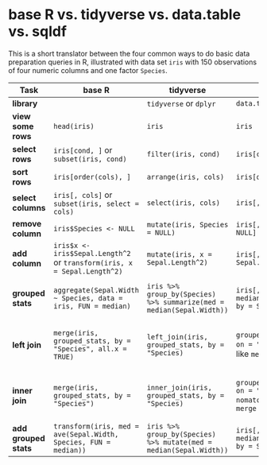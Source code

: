 # base R vs. tidyverse vs. data.table vs. sqldf

This is a short translator between the four common ways to do basic data preparation queries in R, illustrated with data set `iris` with 150 observations of four numeric columns and one factor `Species`.

|Task   | base R  | tidyverse  |  data.table | sqldf  | 
|-|-|-|-|-|
|**library**||`tidyverse` or `dplyr`|`data.table`|`sqldf`|
|**view some rows**   |`head(iris)`   | `iris` | `iris` | `sqldf("select * from iris limit 6")`  |
|**select rows**|`iris[cond, ]` or `subset(iris, cond)`|`filter(iris, cond)`|`iris[cond]`|`sqldf("select * from iris where cond)`|
|**sort rows** | `iris[order(cols), ]`  |  `arrange(iris, cols)` | `iris[order(cols)]`  | `sqldf("select * from iris order by cols")`  |
|**select columns**   | `iris[, cols]` or `subset(iris, select = cols)` | `select(iris, cols)`  | `iris[, cols]`  |  `sqldf("select cols from iris")` |
|**remove column** | `iris$Species <- NULL`  | `mutate(iris, Species = NULL)` |  `iris[, Species := NULL]` | `sqldf("select other cols from iris)`  |
|**add column** | `iris$x <- iris$Sepal.Length^2` or `transform(iris, x = Sepal.Length^2)` | `mutate(iris, x = Sepal.Length^2)` |  `iris[, x := Sepal.Length^2)` | `sqldf("select *, power([Sepal.Length], 2) as x from iris")`  |
|**grouped stats**| `aggregate(Sepal.Width ~ Species, data = iris, FUN = median)` | `iris %>% group_by(Species) %>% summarize(med = median(Sepal.Width))` | `iris[, .(med = median(Sepal.Width)), by = Species]` | `sqldf("select Species, median([Sepal.Width]) as med from iris group by Species")` |
|**left join**|`merge(iris, grouped_stats, by = "Species", all.x = TRUE)`|`left_join(iris, grouped_stats, by = "Species)`| `grouped_stats[iris, on = "Species")` or like `merge`| `sqldf("select a.*, b.med from iris a left join grouped_stats b on a.Species = b.Species")`|
|**inner join**|`merge(iris, grouped_stats, by = "Species")`|`inner_join(iris, grouped_stats, by = "Species)`| `grouped_stats[iris, on = "Species", nomatch = 0)` or like `merge`| `sqldf("select a.*, b.med from iris a inner join grouped_stats b on a.Species = b.Species")`|
|**add grouped stats**|`transform(iris, med = ave(Sepal.Width, Species, FUN = median))`|`iris %>% group_by(Species) %>% mutate(med = median(Sepal.Width))` |`iris[, med := median(Sepal.Width), by = Species]`|group by and left join|
